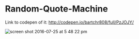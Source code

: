# Random-Quote-Machine

Link to codepen of it: http://codepen.io/bartchr808/full/PzJOJY/

![screen shot 2016-07-25 at 5 48 22 pm](https://cloud.githubusercontent.com/assets/15171576/17118747/139332ac-5290-11e6-943b-c08d276e87a0.png)

